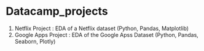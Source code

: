 # Datacamp_projects

1. Netflix Project : EDA of a Netflix dataset (Python, Pandas, Matplotlib)
2. Google Apps Project : EDA of the Google Apss Dataset (Python, Pandas, Seaborn, Plotly)
